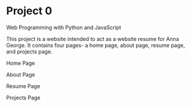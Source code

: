 # Project 0

Web Programming with Python and JavaScript

This project is a website intended to act as a website resume for Anna George. 
It contains four pages- a home page, about page, resume page, and projects page.  

Home Page


About Page


Resume Page


Projects Page
